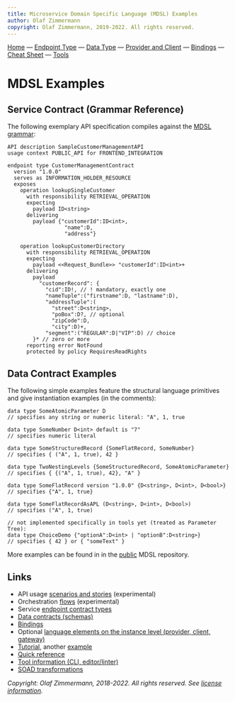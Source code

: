 ```yaml
---
title: Microservice Domain Specific Language (MDSL) Examples
author: Olaf Zimmermann
copyright: Olaf Zimmermann, 2019-2022. All rights reserved.
---
```


[Home](./index) &mdash; [Endpoint Type](./servicecontract) &mdash; [Data Type](./datacontract) &mdash; [Provider and Client](./optionalparts) &mdash; [Bindings](./bindings) &mdash; [Cheat Sheet](./quickreference) &mdash; [Tools](./tools)


MDSL Examples
=============

## Service Contract (Grammar Reference)
The following exemplary API specification compiles against the [MDSL grammar](https://github.com/Microservice-API-Patterns/MDSL-Specification/blob/master/dsl-core/io.mdsl/src/io/mdsl/APIDescription.xtext): 

~~~
API description SampleCustomerManagementAPI
usage context PUBLIC_API for FRONTEND_INTEGRATION 

endpoint type CustomerManagementContract
  version "1.0.0"
  serves as INFORMATION_HOLDER_RESOURCE
  exposes 
  	operation lookupSingleCustomer 
	  with responsibility RETRIEVAL_OPERATION 
	  expecting 
		payload ID<string> 
	  delivering  
		payload {"customerId":ID<int>,
		          "name":D,
		          "address"} 
				
  	operation lookupCustomerDirectory
	  with responsibility RETRIEVAL_OPERATION
	  expecting 
		payload <<Request_Bundle>> "customerId":ID<int>+ 
	  delivering
		payload
		  "customerRecord": { 
			"cid":ID!, // ! mandatory, exactly one
			"nameTuple":("firstname":D, "lastname":D), 
			"addressTuple":(
			  "street":D<string>, 
			  "poBox":D?, // optional
			  "zipCode":D, 
			  "city":D)+,
			"segment":("REGULAR":D|"VIP":D) // choice 
		}* // zero or more
	  reporting error NotFound
	  protected by policy RequiresReadRights
~~~

<!-- TODO (future work) feature state transitions and compensation (requires two SCO/STO) -->

## Data Contract Examples

The following simple examples feature the structural language primitives and give instantiation examples (in the comments):

~~~
data type SomeAtomicParameter D 
// specifies any string or numeric literal: "A", 1, true

data type SomeNumber D<int> default is "7"
// specifies numeric literal

data type SomeStructuredRecord {SomeFlatRecord, SomeNumber} 
// specifies { ("A", 1, true), 42 }

data type TwoNestingLevels {SomeStructuredRecord, SomeAtomicParameter} 
// specifies { {("A", 1, true), 42}, "A" }

data type SomeFlatRecord version "1.0.0" {D<string>, D<int>, D<bool>}
// specifies {"A", 1, true}

data type SomeFlatRecordAsAPL (D<string>, D<int>, D<bool>) 
// specifies ("A", 1, true)

// not implemented specifically in tools yet (treated as Parameter Tree):
data type ChoiceDemo {"optionA":D<int> | "optionB":D<string>} 
// specifies { 42 } or { "someText" }
~~~


More examples can be found in in the [public](https://github.com/Microservice-API-Patterns/MDSL-Specification/tree/master/examples) <!-- and in the [private](https://github.com/Microservice-API-Patterns/MDSL-Specification/tree/master/examples) --> MDSL repository.


## Links

* API usage [scenarios and stories](scenarios.md) (experimental)
* Orchestration [flows](flows.md) (experimental)
* Service [endpoint contract types](./servicecontract)
* [Data contracts (schemas)](./datacontract)
* [Bindings](./bindings)
* Optional [language elements on the instance level (provider, client, gateway)](./optionalparts)
* [Tutorial](./tutorial), another [example](./examples)
* [Quick reference](./quickreference)
* [Tool information (CLI, editor/linter)](./tools)
* [SOAD transformations](./soad)

*Copyright: Olaf Zimmermann, 2018-2022. All rights reserved. See [license information](https://github.com/Microservice-API-Patterns/MDSL-Specification/blob/master/LICENSE).*

<!-- *EOF* -->